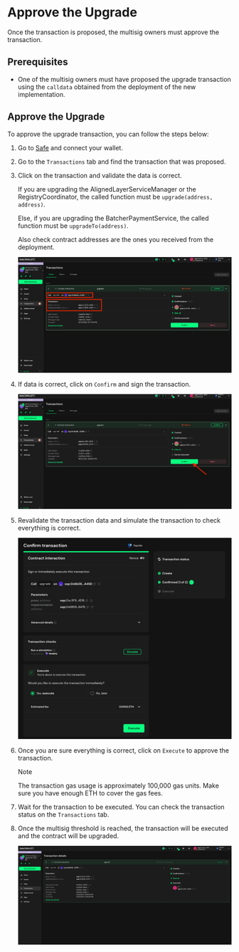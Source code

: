 # Approve the Upgrade

Once the transaction is proposed, the multisig owners must approve the transaction.

## Prerequisites

- One of the multisig owners must have proposed the upgrade transaction using the `calldata` obtained from the deployment of the new implementation.

## Approve the Upgrade

To approve the upgrade transaction, you can follow the steps below:

1. Go to [Safe](https://app.safe.global/home) and connect your wallet.

2. Go to the `Transactions` tab and find the transaction that was proposed.

3. Click on the transaction and validate the data is correct. 

   If you are upgrading the AlignedLayerServiceManager or the RegistryCoordinator, the called function must be `upgrade(address, address)`.

   Else, if you are upgrading the BatcherPaymentService, the called function must be `upgradeTo(address)`.

   Also check contract addresses are the ones you received from the deployment.

   ![Check details](images/3_b_3_approve_1.png)

4. If data is correct, click on `Confirm` and sign the transaction.

   ![Confirm transaction](images/3_b_3_approve_2.png)

5. Revalidate the transaction data and simulate the transaction to check everything is correct.

   ![Simulate transaction](images/3_b_3_approve_3.png)

6. Once you are sure everything is correct, click on `Execute` to approve the transaction.

   > [!NOTE]
   > 
   > The transaction gas usage is approximately 100,000 gas units. Make sure you have enough ETH to cover the gas fees.

7. Wait for the transaction to be executed. You can check the transaction status on the `Transactions` tab.

8. Once the multisig threshold is reached, the transaction will be executed and the contract will be upgraded.

   ![Transaction executed](images/3_b_3_approve_4.png)
